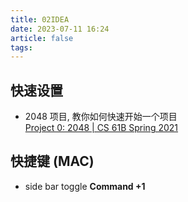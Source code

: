 ```yaml
---
title: 02IDEA
date: 2023-07-11 16:24
article: false
tags: 
---
```


## 快速设置

- 2048 项目, 教你如何快速开始一个项目  
[Project 0: 2048 | CS 61B Spring 2021](https://sp21.datastructur.es/materials/proj/proj0/proj0)

## 快捷键 (MAC)
- side bar toggle **Command +1**
